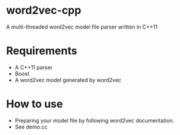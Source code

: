 word2vec-cpp
============

A multi-threaded word2vec model file parser written in C++11

Requirements
============

 - A C++11 parser
 - Boost
 - A word2vec model generated by word2vec
 
How to use
==========

 - Preparing your model file by following word2vec documentation.
 - See demo.cc